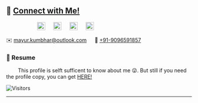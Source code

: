 ## 📇 [Connect with Me!](#contact)
&emsp;&emsp;&emsp;&emsp;&emsp;&emsp;<a href="https://www.linkedin.com/in/mayurkumbhar/"><img align="auto" alt="Mayur's LinkdeIN" width="22px" src="https://cdn.jsdelivr.net/npm/simple-icons@v3/icons/linkedin.svg"></a> &emsp;
<a href="https://www.github.com/themayurkumbhar/"><img align="auto" alt="Mayur's Github" width="22px" src="https://cdn.jsdelivr.net/npm/simple-icons@v3/icons/github.svg"></a> &emsp;
<a href="https://twitter.com/themayurkumbhar"><img align="auto" alt="Mayur's' Twitter" width="22px" src="https://cdn.jsdelivr.net/npm/simple-icons@v3/icons/twitter.svg"></a> &emsp;
<a href="https://www.instagram.com/themayurkumbhar/"><img align="auto" alt="Mayur's Instagram" width="22px" src="https://cdn.jsdelivr.net/npm/simple-icons@v3/icons/instagram.svg"></a>


✉️ [mayur.kumbhar@outlook.com](mailto:mayur.kumbhar@outlook.com) &emsp; 📱 [+91-9096591857](tel:+919096591857)

### 📄 Resume

&emsp;&emsp; This profile is selft sufficent to know about me 😜. But still if you need the profile copy, you can get [HERE!]()


![Visitors](https://api.visitorbadge.io/api/visitors?path=https%3A%2F%2Fthemayurkumbhar.github.io%2F&label=views&countColor=%23263759)

---
